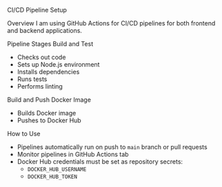 CI/CD Pipeline Setup

Overview
I am using GitHub Actions for CI/CD pipelines for both frontend and backend applications.

Pipeline Stages
Build and Test
   - Checks out code
   - Sets up Node.js environment
   - Installs dependencies
   - Runs tests
   - Performs linting

Build and Push Docker Image
   - Builds Docker image
   - Pushes to Docker Hub

How to Use
- Pipelines automatically run on push to `main` branch or pull requests
- Monitor pipelines in GitHub Actions tab
- Docker Hub credentials must be set as repository secrets:
  - `DOCKER_HUB_USERNAME`
  - `DOCKER_HUB_TOKEN`